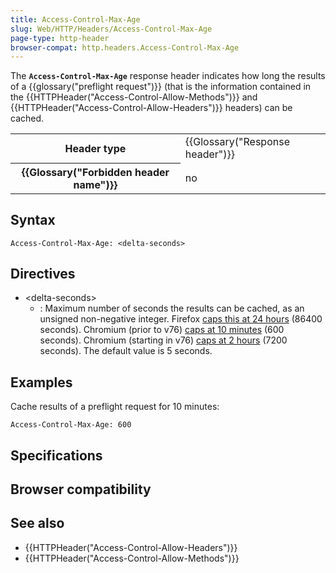 ```yaml
---
title: Access-Control-Max-Age
slug: Web/HTTP/Headers/Access-Control-Max-Age
page-type: http-header
browser-compat: http.headers.Access-Control-Max-Age
---
```




The **`Access-Control-Max-Age`** response header indicates how long the results of a {{glossary("preflight request")}} (that is the information contained in the {{HTTPHeader("Access-Control-Allow-Methods")}} and {{HTTPHeader("Access-Control-Allow-Headers")}} headers) can be cached.

<table class="properties">
  <tbody>
    <tr>
      <th scope="row">Header type</th>
      <td>{{Glossary("Response header")}}</td>
    </tr>
    <tr>
      <th scope="row">{{Glossary("Forbidden header name")}}</th>
      <td>no</td>
    </tr>
  </tbody>
</table>

## Syntax

```http
Access-Control-Max-Age: <delta-seconds>
```

## Directives

- \<delta-seconds>
  - : Maximum number of seconds the results can be cached, as an unsigned non-negative integer.
    Firefox [caps this at 24 hours](https://searchfox.org/mozilla-central/source/netwerk/protocol/http/nsCORSListenerProxy.cpp#1207) (86400 seconds).
    Chromium (prior to v76) [caps at 10 minutes](https://source.chromium.org/chromium/chromium/src/+/main:services/network/public/cpp/cors/preflight_result.cc;drc=52002151773d8cd9ffc5f557cd7cc880fddcae3e;l=36) (600 seconds).
    Chromium (starting in v76) [caps at 2 hours](https://source.chromium.org/chromium/chromium/src/+/main:services/network/public/cpp/cors/preflight_result.cc;drc=49e7c0b4886cac1f3d09dc046bd528c9c811a0fa;l=31) (7200 seconds).
    The default value is 5 seconds.

## Examples

Cache results of a preflight request for 10 minutes:

```http
Access-Control-Max-Age: 600
```

## Specifications



## Browser compatibility



## See also

- {{HTTPHeader("Access-Control-Allow-Headers")}}
- {{HTTPHeader("Access-Control-Allow-Methods")}}
